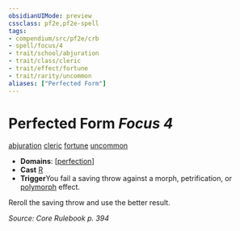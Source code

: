 ```yaml
---
obsidianUIMode: preview
cssclass: pf2e,pf2e-spell
tags:
- compendium/src/pf2e/crb
- spell/focus/4
- trait/school/abjuration
- trait/class/cleric
- trait/effect/fortune
- trait/rarity/uncommon
aliases: ["Perfected Form"]
---
```

# Perfected Form *Focus 4*   
[abjuration](abjuration.md)  [cleric](rules/traits/cleric.md)  [fortune](fortune.md)  [uncommon](uncommon.md)  

- **Domains**: [[perfection](../domains.md#Perfection)]
- **Cast** [R](chapter-9-playing-the-game.md#Actions "Reaction") 
- **Trigger**You fail a saving throw against a morph, petrification, or [polymorph](polymorph.md) effect.

Reroll the saving throw and use the better result.

*Source: Core Rulebook p. 394*